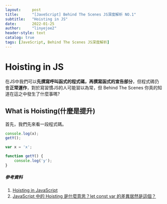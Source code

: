 ```yaml
---
layout:     post
title:      "[JaveScript] Behind The Scenes JS深度解析 NO.1"
subtitle:   "Hoisting in JS"
date:       2022-01-25
author:     "linyejoe2"
header-style: text
catalog: true
tags: [JaveScript, Behind The Scenes JS深度解析]
---
```


#  Hoisting in JS

在JS中我們可以**先撰寫呼叫函式的程式碼，再撰寫函式的宣告部分**，但程式碼仍會**正常運作**，對於寫習慣JS的人可能習以為常，但 Behind The Scenes 你真的知道在這之中發生了什麼事嗎?
<!--more-->

## What is Hoisting(什麼是**提升**)

首先，我們先來看一段程式碼。

```js
console.log(x);
getY();

var x = 'x'; 

function getY() {
    console.log('y');
}
```

<!-- TODO -->

##### 參考資料
1. [Hoisting in JavaScript](https://www.youtube.com/watch?v=Fnlnw8uY6jo&t=916s)
2. [JavaScript 中的 Hoisting 是什麼意思？let const var 的差異居然是這個？](https://shubo.io/javascript-hoisting/#javascript-hoisting-%E6%8F%90%E5%8D%87)
